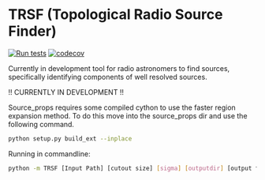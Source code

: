 # TRSF (Topological Radio Source Finder)

[![Run tests](https://github.com/RhysAlfShaw/TRSF/actions/workflows/pytest.yaml/badge.svg)](https://github.com/Abercardsea/Abercardsea-solution/actions/workflows/pytest.yaml)
[![codecov](https://codecov.io/gh/RhysAlfShaw/TRSF/branch/main/graph/badge.svg?token=CFARAVMGZU)](https://codecov.io/gh/Abercardsea/Abercardsea-solution)

Currently in development tool for radio astronomers to find sources, specifically identifying components of well resolved sources.

!! CURRENTLY IN DEVELOPMENT !!

Source_props requires some compiled cython to use the faster region expansion method. To do this move into the source_props dir and use the following command.
```bash
python setup.py build_ext --inplace
```

Running in commandline:

```bash
python -m TRSF [Input Path] [cutout size] [sigma] [outputdir] [output file format]
```
